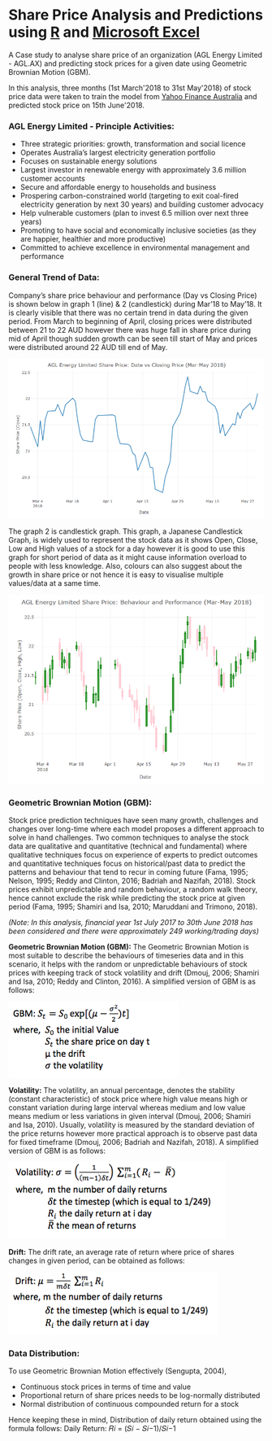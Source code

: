 # Share Price Analysis and Predictions using [R](/Program.R) and [Microsoft Excel](/Calculation.xlsx)

A Case study to analyse share price of an organization (AGL Energy Limited - AGL.AX) and predicting stock prices for a given date using Geometric Brownian Motion (GBM).

In this analysis, three months (1st March'2018 to 31st May'2018) of stock price data were taken to train the model from [Yahoo Finance Australia](https://au.finance.yahoo.com/quote/AGL.AX?p=AGL.AX&.tsrc=fin-srch) and predicted stock price on 15th June'2018.

### AGL Energy Limited - Principle Activities:
- Three strategic priorities: growth, transformation and social licence
- Operates Australia’s largest electricity generation portfolio
- Focuses on sustainable energy solutions
- Largest investor in renewable energy with approximately 3.6 million customer accounts
- Secure and affordable energy to households and business
- Prospering carbon-constrained world (targeting to exit coal-fired electricity generation by next 30 years) and building customer advocacy
- Help vulnerable customers (plan to invest 6.5 million over next three years)
- Promoting to have social and economically inclusive societies (as they are happier, healthier and more productive)
- Committed to achieve excellence in environmental management and performance

### General Trend of Data:
Company’s share price behaviour and performance (Day vs Closing Price) is shown below in graph 1 (line) & 2 (candlestick) during Mar’18 to May’18. It is clearly visible that there was no certain trend in data during the given period. From March to beginning of April, closing prices were distributed between 21 to 22 AUD however there was huge fall in share price during mid of April though sudden growth can be seen till start of May and prices were distributed around 22 AUD till end of May.

![Graph-1](/Images/LineGraph_Overview.png)

The graph 2 is candlestick graph. This graph, a Japanese Candlestick Graph, is widely used to represent the stock data as it shows Open, Close, Low and High values of a stock for a day however it is good to use this graph for short period of data as it might cause information overload to people with less knowledge. Also, colours can also suggest about the growth in share price or not hence it is easy to visualise multiple values/data at a same time.

![Graph-2](/Images/CandlestickGraph_Overview.png)

### Geometric Brownian Motion (GBM):
Stock price prediction techniques have seen many growth, challenges and changes over long-time where each model proposes a different approach to solve in hand challenges. Two common techniques to analyse the stock data are qualitative and quantitative (technical and fundamental) where qualitative techniques focus on experience of experts to predict outcomes and quantitative techniques focus on historical/past data to predict the patterns and behaviour that tend to recur in coming future (Fama, 1995; Nelson, 1995; Reddy and Clinton, 2016; Badriah and Nazifah, 2018). Stock prices exhibit unpredictable and random behaviour, a random walk theory, hence cannot exclude the risk while predicting the stock price at given period (Fama, 1995; Shamiri and Isa, 2010; Maruddani and Trimono, 2018).

*(Note: In this analysis, financial year 1st July 2017 to 30th June 2018 has been considered and there were approximately 249 working/trading days)*

**Geometric Brownian Motion (GBM):** The Geometric Brownian Motion is most suitable to describe the behaviours of timeseries data and in this scenario, it helps with the random or unpredictable behaviours of stock prices with keeping track of stock volatility and drift (Dmouj, 2006; Shamiri and Isa, 2010; Reddy and Clinton, 2016).
A simplified version of GBM is as follows:

![Image-1](/Images/Image1.png)

**Volatility:** The volatility, an annual percentage, denotes the stability (constant characteristic) of stock price where high value means high or constant variation during large interval whereas medium and low value means medium or less variations in given interval (Dmouj, 2006; Shamiri and Isa, 2010). Usually, volatility is measured by the standard deviation of the price returns however more practical approach is to observe past data for fixed timeframe (Dmouj, 2006; Badriah and Nazifah, 2018).
A simplified version of GBM is as follows:

![Image-2](/Images/Image2.png)

**Drift:** The drift rate, an average rate of return where price of shares changes in given period, can be obtained as follows:

![Image-3](/Images/Image3.png)

### Data Distribution:
To use Geometric Brownian Motion effectively (Sengupta, 2004),
- Continuous stock prices in terms of time and value
- Proportional return of share prices needs to be log-normally distributed
- Normal distribution of continuous compounded return for a stock

Hence keeping these in mind,
Distribution of daily return obtained using the formula follows: 
Daily Return: 𝑅𝑖 = (𝑆𝑖 − 𝑆𝑖−1)/𝑆𝑖−1
